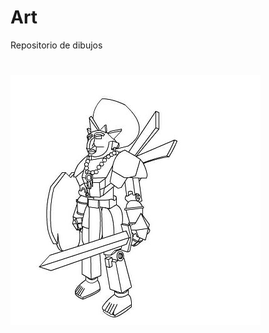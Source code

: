 # Art
Repositorio de dibujos
# ![](https://github.com/elVakera/Art/blob/main/Papel/3quartos.jpg)
# 
